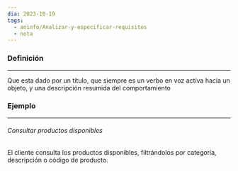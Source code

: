 ```yaml
---
dia: 2023-10-19
tags:
  - aninfo/Analizar-y-especificar-requisitos
  - nota
---
```

### Definición
---
Que esta dado por un título, que siempre es un verbo en voz activa hacia un objeto, y una descripción resumida del comportamiento

### Ejemplo
---
###### Consultar productos disponibles
El cliente consulta los productos disponibles, filtrándolos por categoría, descripción o código de producto.